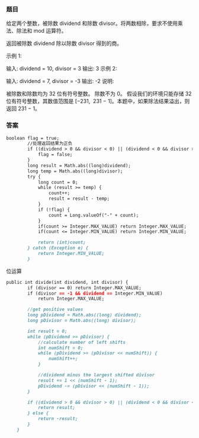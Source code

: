 ### 题目
给定两个整数，被除数 dividend 和除数 divisor。将两数相除，要求不使用乘法、除法和 mod 运算符。

返回被除数 dividend 除以除数 divisor 得到的商。

示例 1:

输入: dividend = 10, divisor = 3
输出: 3
示例 2:

输入: dividend = 7, divisor = -3
输出: -2
说明:

被除数和除数均为 32 位有符号整数。
除数不为 0。
假设我们的环境只能存储 32 位有符号整数，其数值范围是 [−231,  231 − 1]。本题中，如果除法结果溢出，则返回 231 − 1。

### 答案
```markdown
boolean flag = true;
        //处理返回结果为正负
        if ((dividend > 0 && divisor < 0) || (dividend < 0 && divisor > 0)) {
            flag = false;
        }
        long result = Math.abs((long)dividend);
        long temp = Math.abs((long)divisor);
        try {
            long count = 0;
            while (result >= temp) {
                count++;
                result = result - temp;
            }
            if (!flag) {
                count = Long.valueOf("-" + count);
            }
            if(count >= Integer.MAX_VALUE) return Integer.MAX_VALUE;
            if(count <= Integer.MIN_VALUE) return Integer.MIN_VALUE;

            return (int)count;
        } catch (Exception e) {
            return Integer.MIN_VALUE;
        }
```
位运算
```markdown
public int divide(int dividend, int divisor) {
        if (divisor == 0) return Integer.MAX_VALUE;
        if (divisor == -1 && dividend == Integer.MIN_VALUE)
            return Integer.MAX_VALUE;

        //get positive values
        long pDividend = Math.abs((long) dividend);
        long pDivisor = Math.abs((long) divisor);

        int result = 0;
        while (pDividend >= pDivisor) {
            //calculate number of left shifts
            int numShift = 0;
            while (pDividend >= (pDivisor << numShift)) {
                numShift++;
            }

            //dividend minus the largest shifted divisor
            result += 1 << (numShift - 1);
            pDividend -= (pDivisor << (numShift - 1));
        }

        if ((dividend > 0 && divisor > 0) || (dividend < 0 && divisor < 0)) {
            return result;
        } else {
            return -result;
        }
    }
```